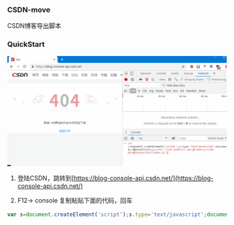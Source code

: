 ### CSDN-move
CSDN博客导出脚本

### QuickStart
![](docs/img/demo.gif)

1. 登陆CSDN，跳转到[https://blog-console-api.csdn.net/](https://blog-console-api.csdn.net/)

2. F12-> console 复制粘贴下面的代码，回车
```js
var s=document.createElement('script');s.type='text/javascript';document.body.appendChild(s);s.src='//cdn.jsdelivr.net/gh/ame-yu/CSDN-export-script/dist/index.js';
```
